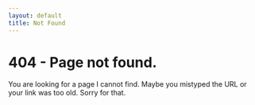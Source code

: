 ```yaml
---
layout: default
title: Not Found
---
```


# 404 - Page not found.

You are looking for a page I cannot find. Maybe you mistyped the URL or your link was too old. Sorry for that.
